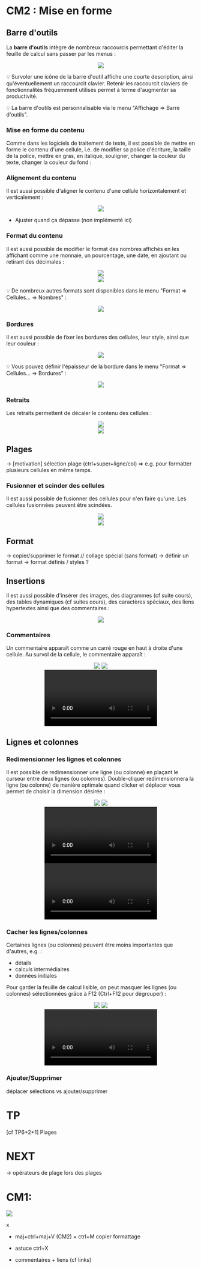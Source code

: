 <!DOCTYPE html>
<html>
    <head>
        <title>CM (BDR1)</title>
        <link rel="stylesheet" href="./index.css">
        <script type="module" src="./index.js" defer></script>
    </head>
    <body>
        <style>
        </style>
        <header></header>
        <main>

# CM2 : Mise en forme

## Barre d'outils

La **barre d'outils** intègre de nombreux raccourcis permettant d'éditer la feuille de calcul sans passer par les menus :

<center>
    <img src="../../../../assets/tableur/img/barre-outils.png"/>
</center>

💡 Survoler une icône de la barre d'outil affiche une courte description, ainsi qu'éventuellement un raccourcit clavier. Retenir les raccourcit claviers de fonctionnalités fréquemment utilisés permet à terme d'augmenter sa productivité.

💡 La barre d'outils est personnalisable via le menu "Affichage => Barre d'outils".

### Mise en forme du contenu

Comme dans les logiciels de traitement de texte, il est possible de mettre en forme le contenu d'une cellule, i.e. de modifier sa police d'écriture, la taille de la police, mettre en gras, en italique, souligner, changer la couleur du texte, changer la couleur du fond :

<center>
    <calc-toolbar id='sheet_toolbar_format_content'></calc-toolbar>
    <calc-sheet id="sheet_format_content" cols=6 rows=2></calc-sheet>
</center>


### Alignement du contenu

Il est aussi possible d'aligner le contenu d'une cellule horizontalement et verticalement :

<center>
    <img src="./img/barre-outils-alignement.png"/>
</center>

+ Ajuster quand ça dépasse (non implémenté ici)

### Format du contenu

Il est aussi possible de modifier le format des nombres affichés en les affichant comme une monnaie, un pourcentage, une date, en ajoutant ou retirant des décimales :

<center>
    <img src="./img/barre-outils-nombres.png"/>
</center>
<center>
    <img src="./img/format-nombres.png"/>
</center>

💡 De nombreux autres formats sont disponibles dans le menu "Format => Cellules... => Nombres" :

<center>
    <img src="../../../../assets/tableur/img/format-nombres-menu.png"/>
</center>

### Bordures

Il est aussi possible de fixer les bordures des cellules, leur style, ainsi que leur couleur :

<center>
    <img src="./img/barre-outils-bordures.png"/>
</center>

💡 Vous pouvez définir l'épaisseur de la bordure dans le menu "Format => Cellules... => Bordures" :

<center>
    <img src="./img/menu-bordures.png"/>
</center>

### Retraits

Les retraits permettent de décaler le contenu des cellules :

<center>
    <img src="./img/barre-outils-retraits.png"/>
</center>
<center>
    <img src="./img/retraits.png"/>
</center>


## Plages

-> [motivation] sélection plage (ctrl+super+ligne/col)
    => e.g. pour formatter plusieurs cellules en même temps.

### Fusionner et scinder des cellules

Il est aussi possible de fusionner des cellules pour n'en faire qu'une. Les cellules fusionnées peuvent être scindées.

<center>
    <img src="./img/barre-outils-fusion.png"/>
</center>
<center>
    <img src="./img/fusion.png"/>
</center>

## Format

-> copier/supprimer le format // collage spécial (sans format)
-> définir un format
        -> format définis / styles ?

## Insertions

Il est aussi possible d'insérer des images, des diagrammes (cf suite cours), des tables dynamiques (cf suites cours), des caractères spéciaux, des liens hypertextes ainsi que des commentaires :

<center>
    <img src="./img/barre-outils-insertions.png"/>
</center>

### Commentaires

Un commentaire apparaît comme un carré rouge en haut à droite d'une cellule. Au survol de la cellule, le commentaire apparaît :

<center>
    <img src="./img/commantaire-1.png"/>
    <img src="./img/commantaire-2.png"/>
</center>


<center>
    <video loop autoplay>
        <source src="./videos/commentaire.webm" type="video/webm">
    </video>
</center>
<!-- 1361x200 -->

## Lignes et colonnes

### Redimensionner les lignes et colonnes

Il est possible de redimensionner une ligne (ou colonne) en plaçant le curseur entre deux lignes (ou colonnes). Double-cliquer redimensionnera la ligne (ou colonne) de manière optimale quand clicker et déplacer vous permet de choisir la dimension désirée :

<center>
    <img src="./img/redimensionner.png" />
    <img src="./img/redimensionner-2.png" />
</center>
<!-- 320x200 -->

<center>
 <video loop autoplay>
  <source src="./videos/redimensionner-opti.webm" type="video/webm">
</video>
 <video loop autoplay>
  <source src="./videos/redimensionner.webm" type="video/webm">
</video>
</center>

### Cacher les lignes/colonnes

Certaines lignes (ou colonnes) peuvent être moins importantes que d'autres, e.g. :
- détails
- calculs intermédiaires
- données initiales

Pour garder la feuille de calcul lisible, on peut masquer les lignes (ou colonnes) sélectionnées grâce à F12 (Ctrl+F12 pour dégrouper) :

<center>
    <img src="./img/grouper.png" />
    <img src="./img/grouper-2.png" />
</center>

<center>
    <video loop autoplay>
        <source src="./videos/grouper.webm" type="video/webm">
    </video>
</center>

### Ajouter/Supprimer

déplacer sélections vs ajouter/supprimer

# TP

 [cf TP6+2+1] Plages
# NEXT

-> opérateurs de plage lors des plages

# CM1:

<img src="img/barre-outils-edition.png"/>


x
- maj+ctrl+maj+V (CM2) + ctrl+M copier formattage
+ astuce ctrl+X
- commentaires + liens (cf links)

</main>
    </body>
</html>